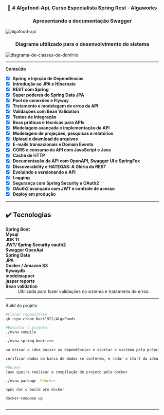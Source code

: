 

<div align="center">
  <h3 align="center">🚀 # Algafood-Api, Curso Especialista Spring Rest - Algaworks </h3>
 </div>
 




<h3 align="center"> Apresentando a documentação Swagger</h3>


![algafood-api](https://user-images.githubusercontent.com/48605830/159761811-9f5fd45c-cfa5-497e-88b0-452c5961e087.gif)



<h3 align="center"> Diagrama ultilizado para o desenvolvimento do sistema</h3>

![diagrama-de-classes-de-dominio](https://user-images.githubusercontent.com/48605830/159762264-1d67011d-c9b9-40bd-98c0-0b9173b7320c.jpeg)

<hr />

   **Conteúdo**

- [x] <strong>Spring e Injeção de Dependências</strong>
- [x] <strong>Introdução ao JPA e Hibernate</strong>
- [x] <strong>REST com Spring</strong>
- [x] <strong>Super poderes do Spring Data JPA</strong>
- [x] <strong>Pool de conexões e Flyway</strong>
- [x] <strong>Tratamento e modelagem de erros da API</strong>
- [x] <strong>Validações com Bean Validation</strong>
- [x] <strong>Testes de integração</strong>
- [x] <strong>Boas práticas e técnicas para APIs</strong>
- [x] <strong>Modelagem avançada e implementação da API</strong>
- [x] <strong>Modelagem de projeções, pesquisas e relatórios</strong>
- [x] <strong>Upload e download de arquivos</strong>
- [x] <strong>E-mails transacionais e Domain Events</strong>
- [x] <strong>CORS e consumo da API com JavaScript e Java</strong>
- [x] <strong>Cache de HTTP</strong>
- [x] <strong>Documentação da API com OpenAPI, Swagger UI e SpringFox</strong>
- [x] <strong>Discoverability e HATEOAS: A Glória do REST</strong>
- [x] <strong>Evoluindo e versionando a API</strong>
- [x] <strong>Logging</strong>
- [x] <strong>Segurança com Spring Security e OAuth2</strong>
- [x] <strong>OAuth2 avançado com JWT e controle de acesso</strong>
- [x] <strong>Deploy em produção</strong>

<hr />

## :heavy_check_mark: Tecnologias <a name="technologies"></a>

<dl>
<dt><strong>Spring Boot</strong></dt>
<dt><strong>Mysql</strong></dt>
<dt><strong>JDK 11</strong></dt>
<dt><strong>JWT/ Spring Security oauth2</strong></dt>
<dt><strong>Swagger OpenApi</strong></dt>
<dt><strong>Spring Data</strong></dt>
<dt><strong>JPA</strong></dt>
<dt><strong>Docker / Amazon S3</strong></dt>
  <dt><strong>flywaydb</strong></dt>
  <dt><strong>modelmapper</strong></dt>
    <dt><strong>jasper reports</strong></dt>

<dt><strong>Bean validation</strong></dt>
<dd>Ultilizada para fazer validações no sistema e tratamento de erros.</dd>
</dl>
 </div>
  <hr /> 
 
 
 Build do projeto
  
```bash
#Clonar repositório
gh repo clone Dark1922/AlgaFoods

#Executar o projeto
./mvnw compile

./mvnw spring-boot:run

ou deixar a idea baixar as dependências e startar o sistema pela própria idea.

verificar dados do banco de dados se conferem, e rodar o start da idea utilizada.

```

```bash
#Docker
Caso queira realizar a compilação do projeto pelo docker

./mvnw package -Pdocker

após dar o build pro docker

docker-compose up



```
<hr>
